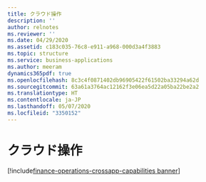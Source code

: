 ```yaml
---
title: クラウド操作
description: ''
author: relnotes
ms.reviewer: ''
ms.date: 04/29/2020
ms.assetid: c183c035-76c8-e911-a968-000d3a4f3883
ms.topic: structure
ms.service: business-applications
ms.author: meeram
dynamics365pdf: true
ms.openlocfilehash: 8c3c4f0871402db96905422f61502ba33294a62d
ms.sourcegitcommit: 63a61a3764ac12162f3e06ea5d22a05ba22be2a2
ms.translationtype: HT
ms.contentlocale: ja-JP
ms.lasthandoff: 05/07/2020
ms.locfileid: "3350152"
---
```

# <a name="cloud-operations"></a>クラウド操作

[!include[finance-operations-crossapp-capabilities banner](../includes/finance-operations-crossapp-capabilities.md)]

<!--structure start-->

<!--structure end-->



